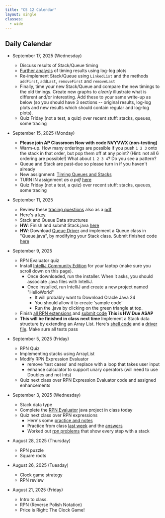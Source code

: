 ```yaml
---
title: "CS 12 Calendar"
layout: single
classes:
  - wide
---
```


## Daily Calendar

- September 17, 2025 (Wednesday)
    - Discuss results of Stack/Queue timing
    - [Further analysis](./notes/stack-log-log.md) of timing results using log-log plots
    - Re-implement Stack/Queue using `LinkedList` and the methods `addFirst`, `addLast`, `removeFirst` and `removeLast`
    - Finally, time your new Stack/Queue and compare the new timings to the old timings. Create new graphs to *clearly* illustrate what is different and/or interesting. Add these to your same write-up as below (so you should have 3 sections -- original results, log-log plots and new results which should contain regular and log-log plots).
    - Quiz Friday (not a test, a quiz) over recent stuff: stacks, queues, some tracing

- September 15, 2025 (Monday)
    - **Please join AP Classroom Now with code NVYVWX (non-testing)**
    - Warm-up. How many orderings are possible if you push `1 2 3` onto the stack in that order, but pop them off at any point? (Hint: not all 6 ordering are possible!) What about `1 2 3 4`? Do you see a pattern?
    - Queue and Stack are past-due so please turn in if you haven't already
    - New assignment: [Timing Queues and Stacks](./notes/stack-queue-timing.md)
    - TURN IN assignment *as a pdf* [here](https://forms.gle/9aYEH6EQAQUDc96j9)
    - Quiz Friday (not a test, a quiz) over recent stuff: stacks, queues, some tracing
- September 11, 2025
    - Review these [tracing questions](./tracing-AP.MD) also as a [pdf](./tracing-AP.pdf)
    - Here's a [key](./tracing-AP-key.md)
    - Stack and Queue Data structures
    - **HW**: Finish and submit Stack.java [here](https://forms.gle/9aYEH6EQAQUDc96j9)
    - **HW**: Download [Queue Driver](./Queue/QueueDriver.java) and implement a Queue class in "Queue.java", by modifying your Stack class. Submit finished code [here](https://forms.gle/9aYEH6EQAQUDc96j9)
- September 9, 2025
    - RPN Evaluator quiz
    - Install [IntelliJ Community Edition](https://www.jetbrains.com/idea/download/?section=windows) for your laptop (make sure you scroll down on this page).
        - Once downloaded, run the installer. When it asks, you should associate .java files with IntelliJ.
        - Once installed, run IntelliJ and create a new project named "HelloWorld"
            - It will probably want to Download Oracle Java 24
            - You should allow it to create 'sample code'
            - Run the .java by clicking on the green triangle at top.
    - Finish [all RPN extensions](./rpn-sample-output.md) and [submit code](https://forms.gle/9aYEH6EQAQUDc96j9) **This is HW Due ASAP**
    - **This will be finished in class next time** Implement a Stack data structure by extending an Array List. Here's [shell code](./Stack/Stack.java) and a [driver file](./Stack/StackDriver.java). Make sure all tests pass
- September 5, 2025 (Friday)
    - RPN Quiz
    - Implementing stacks using ArrayList
    - Modify RPN Expression Evaluator
        - remove 'test cases' and replace with a loop that takes user input
        - enhance calculator to support unary operators (will need to use Doubles and not Ints)
    - Quiz next class over RPN Expression Evaluator code and assigned enhancements
- September 3, 2025 (Wednesday)
    - Stack data type
    - Complete the [RPN Evaluator](./RPNEvaluator.java) java project in class today
    - Quiz next class over RPN expressions
        - Here's some [practice and notes](https://adacomputerscience.org/concepts/trans_rpn)
        - Practice from class [last week](../CS11/rpn_worksheet.pdf) and the [answers](../CS11/rpn_worksheet_answers.pdf)
        - Worked out [rpn problems](../CS11/RPN-Stack-Problems.pdf) that show every step with a stack
- August 28, 2025 (Thursday)
    - RPN puzzle
    - Square roots
- August 26, 2025 (Tuesday)
    - Clock game strategy
    - RPN review
- August 21, 2025 (Friday)
    - Intro to class.
    - RPN (Reverse Polish Notation)
    - Price is Right: The Clock Game!
